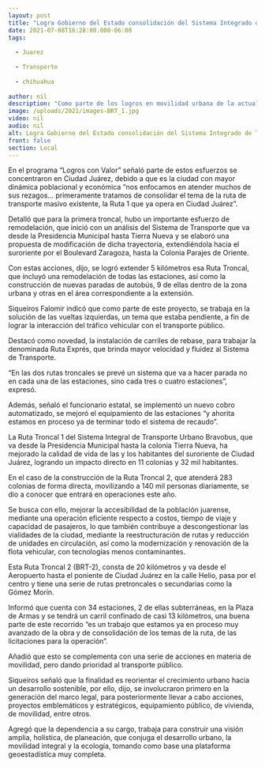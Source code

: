 ```yaml
---
layout: post
title: "Logra Gobierno del Estado consolidación del Sistema Integrado de Transporte Bravobus en Ciudad Juárez"
date: 2021-07-08T16:28:00.000-06:00
tags:
  
  - Juarez
  
  - Transporte
  
  - chihuahua
  
author: nil
description: "Como parte de los logros en movilidad urbana de la actual Administración estatal, se consolidó el Sistema Integrado de Transporte Bravobus en Ciudad Juárez, con la ampliación y mejora de la primera ruta troncal (BRT-1) y la construcción de la nueva ruta troncal Tecnológico (BRT-2)."
image: /uploads/2021/images-BRT_1.jpg
video: nil
audio: nil
alt: Logra Gobierno del Estado consolidación del Sistema Integrado de Transporte Bravobus en Ciudad Juárez
front: false
section: Local
---
```



En el programa “Logros con Valor” señaló parte de estos esfuerzos se concentraron en Ciudad Juárez, debido a que es la ciudad con mayor dinámica poblacional y económica “nos enfocamos en atender muchos de sus rezagos… primeramente tratamos de consolidar el tema de la ruta de transporte masivo existente, la Ruta 1 que ya opera en Ciudad Juárez”.

Detalló que para la primera troncal, hubo un importante esfuerzo de remodelación, que inició con un análisis del Sistema de Transporte que va desde la Presidencia Municipal hasta Tierra Nueva y se elaboró una propuesta de modificación de dicha trayectoria, extendiéndola hacia el suroriente por el Boulevard Zaragoza, hasta la Colonia Parajes de Oriente.


Con estas acciones, dijo, se logró extender 5 kilómetros esa Ruta Troncal, que incluyó una remodelación de todas las estaciones, así como la construcción de nuevas paradas de autobús, 9 de ellas dentro de la zona urbana y otras en el área correspondiente a la extensión. 

Siqueiros Falomir indicó que como parte de este proyecto, se trabaja en la solución de las vueltas izquierdas, un tema que estaba pendiente, a fin de lograr la interacción del tráfico vehicular con el transporte público.

Destacó como novedad, la instalación de carriles de rebase, para trabajar la denominada Ruta Exprés, que brinda mayor velocidad y fluidez al Sistema de Transporte.

 “En las dos rutas troncales se prevé un sistema que va a hacer parada no en cada una de las estaciones, sino cada  tres o cuatro estaciones”, expresó.

Además, señaló el funcionario estatal, se implementó un nuevo cobro automatizado, se mejoró el equipamiento de las estaciones “y ahorita estamos en proceso ya de terminar todo el sistema de recaudo”.

La Ruta Troncal 1 del Sistema Integral de Transporte Urbano Bravobus,  que va desde la Presidencia Municipal hasta la colonia Tierra Nueva, ha mejorado la calidad de vida de las y los habitantes del suroriente de Ciudad Juárez, logrando un impacto directo en 11 colonias y 32 mil habitantes. 

En el caso de la construcción de la Ruta Troncal 2, que atenderá 283 colonias de forma directa, movilizando a 140 mil personas diariamente, se dio a conocer que entrará en operaciones este año.

Se busca con ello, mejorar la accesibilidad de la población juarense, mediante una operación eficiente respecto a costos, tiempo de viaje y capacidad de pasajeros, lo que también contribuye a descongestionar las vialidades de la ciudad, mediante la reestructuración de rutas y reducción de unidades en circulación, así como la modernización y renovación de la flota vehicular, con tecnologías menos contaminantes.

Esta Ruta Troncal 2 (BRT-2), consta de 20 kilómetros y va desde el Aeropuerto hasta el poniente de Ciudad Juárez en la calle Helio, pasa por el centro y tiene una serie de rutas pretroncales o secundarias como la Gómez Morín.

Informó que cuenta con 34 estaciones, 2 de ellas subterráneas, en la Plaza de Armas y se tendrá un carril confinado de casi 13 kilómetros, una buena parte de este recorrido “es un trabajo que estamos ya en proceso muy avanzado de la obra y de consolidación de los temas de la ruta, de las licitaciones para la operación”.

Añadió que esto se complementa con una serie de acciones en materia de movilidad, pero dando prioridad al transporte público.

Siqueiros señaló que la finalidad es reorientar el crecimiento urbano hacia un desarrollo sostenible, por ello, dijo, se involucraron primero en la generación del marco legal, para posteriormente llevar a cabo acciones, proyectos emblemáticos y estratégicos, equipamiento público, de vivienda, de movilidad, entre otros.

Agregó que la dependencia a su cargo, trabaja para construir una visión amplia, holística, de planeación, que conjuga el desarrollo urbano, la movilidad integral y la ecología, tomando como base una plataforma geoestadística muy completa.